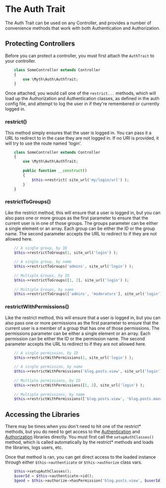 # The Auth Trait

The Auth Trait can be used on any Controller, and provides a number of convenience methods that work with both 
Authentication and Authorization.

## Protecting Controllers

Before you can protect a controller, you must first attach the `AuthTrait` to your controller.

```php
	class SomeController extends Controller 
	{
		use \Myth\Auth\AuthTrait;
	}
```

Once attached, you would call one of the `restrict...` methods, which will load up the Authorization and Authentication 
classes, as defined in the auth config file, and attempt to log the user in if they're remembered or currently logged in.

### restrict()

This method simply ensures that the user is logged in. You can pass it a URL to redirect to in the case they are not 
logged in. If no URI is provided, it will try to use the route named 'login'.

```php
	class SomeController extends Controller 
	{
		use \Myth\Auth\AuthTrait;
		
		public function __construct() 
		{
			$this->restrict( site_url('my/login/url') );
		}
	}
```

### restrictToGroups()

Like the restrict method, this will ensure that a user is logged in, but you can also pass one or more groups as 
the first parameter to ensure that the current user is in one of those groups. The groups parameter can be either a 
single element or an array. Each group can be either the ID or the group name. The second parameter accepts the URL to 
redirect to if they are not allowed here.

```php
	// A single group, by ID
	$this->restrictToGroups(1, site_url('login') );
	
	// A single group, by name
	$this->restrictToGroups('admins', site_url('login') );
	
	// Multiple Groups, by ID
	$this->restrictToGroups([1, 2], site_url('login') );
	
	// Multiple Groups, by name
	$this->restrictToGroups(['admins', 'moderators'], site_url('login') );
```

### restrictWithPermissions()

Like the restrict method, this will ensure that a user is logged in, but you can also pass one or more permissions as 
the first parameter to ensure that the current user is a member of a group that has one of those permissions. The 
permissions parameter can be either a single element or an array. Each permission can be either the ID or the 
permission name. The second parameter accepts the URL to redirect to if they are not allowed here.

```php
	// A single permission, by ID
	$this->restrictWithPermissions(1, site_url('login') );
	
	// A single permission, by name
	$this->restrictWithPermissions('blog.posts.view', site_url('login') );
	
	// Multiple permissions, by ID
	$this->restrictWithPermissions([1, 2], site_url('login') );
	
	// Multiple permissions, by name
	$this->restrictWithPermissions(['blog.posts.view', 'blog.posts.manage'], site_url('login') );
```

## Accessing the Libraries

There may be times when you don't need to hit one of the restrict* methods, but you do need to get access to the 
[Authentication](authentication.md) and [Authorization](authorization.md) libraries directly. You must first call 
the `setupAuthClasses()` method, which is called automatically by the restrict* methods and loads the libraries, 
logs users, etc.

Once that method is ran, you can get direct access to the loaded instance through either `$this->authenticate` 
or `$this->authorize` class vars.

```php
	$this->setupAuthClasses();
	$userId = $this->authenticate->id();
	$good = $this->authorize->hasPermission('blog.posts.view', $userId);
```
